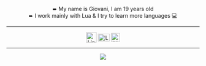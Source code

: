 <p align="center">
➨ My name is Giovani, I am 19 years old
<br>
➨ I work mainly with Lua & I try to learn more languages 💻
</p>

____

<p align="center">
<a href="https://discord.gg/EBfXQ94ewu" target="blank"><img align="center" src="https://upload.wikimedia.org/wikipedia/fr/thumb/4/4f/Discord_Logo_sans_texte.svg/1818px-Discord_Logo_sans_texte.svg.png" alt="Link Discord To DakoM" height="27" width="27"/></a>
<a href="https://www.youtube.com/c/DakoM/videos" target="_blank"><img align="center" src="https://upload.wikimedia.org/wikipedia/commons/thumb/0/09/YouTube_full-color_icon_%282017%29.svg/800px-YouTube_full-color_icon_%282017%29.svg.png" alt="Link YouTube To DakoM" height="20" width="30"/></a>
<a href="https://www.twitch.tv/dakaum" target="_blank"><img align="center" src="https://seeklogo.com/images/T/twitch-tv-logo-51C922E0F0-seeklogo.com.png" alt="Link Twitch To DakoM" height="23" width="23"/></a>
</p>

____
                                             
<p align="center">
  <a href="https://github.com/DakoooM?tab=repositories">
<img  src="https://github-readme-stats.vercel.app/api?username=DakoooM&hide=issues&show_icons=true&theme=vue-dark" data-canonical-src="https://github-readme-stats.vercel.app/api?username=DakoooM&hide=issues&show_icons=true&theme=vue-dark">
    </a>
</p>
